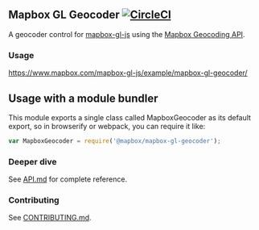 Mapbox GL Geocoder [![CircleCI](https://circleci.com/gh/mapbox/mapbox-gl-geocoder.svg?style=svg)](https://circleci.com/gh/mapbox/mapbox-gl-geocoder)
---

A geocoder control for [mapbox-gl-js](https://github.com/mapbox/mapbox-gl-js) using the [Mapbox Geocoding API](https://www.mapbox.com/developers/api/geocoding/).

### Usage

https://www.mapbox.com/mapbox-gl-js/example/mapbox-gl-geocoder/

## Usage with a module bundler

This module exports a single class called MapboxGeocoder as its default export,
so in browserify or webpack, you can require it like:

```js
var MapboxGeocoder = require('@mapbox/mapbox-gl-geocoder');
```

### Deeper dive

See [API.md](https://github.com/mapbox/mapbox-gl-geocoder/blob/master/API.md) for complete reference.

### Contributing

See [CONTRIBUTING.md](https://github.com/mapbox/mapbox-gl-geocoder/blob/master/CONTRIBUTING.md).

